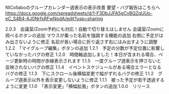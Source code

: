 NICollaboのグループカレンダー週表示の表示改善
要望・バグ報告はこちらへ
https://docs.google.com/spreadsheets/d/1-F3DbJJFA5gCvBQZqUUo-eC_S4B4-AJ0NrfxRFwNodA/edit?usp=sharing

2.0.3　会議室/Zoom予約にも対応！自動で切り替えはしません
会議室/Zoomに飛べるボタンの追加
マウスが乗った名前を強調する機能の追加
右側に予定がはみ出さないように修正
名前が長い場合に折り返さず右にはみ出すように調整
1.2.2　「マイグループ編集」ボタンの追加
1.2.1　予定の分数が予定位置に影響していなかったバグの修正
1.2.0　時間軸追加しました！本日が含まれる場合、ページ更新時の時間が赤線表示されます
1.1.5　一度グループ週表示を押さないと反映されないバグの修正
1.1.4　イベントスケジュールがある場合エラーとなるバグの修正
1.1.3　下にスクロール後横幅変更で幅がずれるバグの修正
1.1.2　グループ週表示以外を表示変更しないように修正
1.1.1　被った予定が若干透過するように変更
1.1.0　「表示変更」「横幅拡張」ボタンの追加
1.0.0　リリース